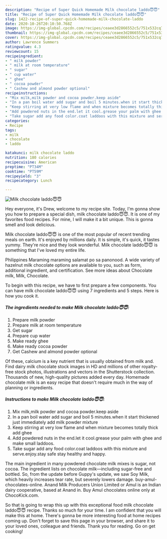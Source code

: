 ```yaml
---
description: "Recipe of Super Quick Homemade Milk chocolate laddo😇😇"
title: "Recipe of Super Quick Homemade Milk chocolate laddo😇😇"
slug: 1422-recipe-of-super-quick-homemade-milk-chocolate-laddo
date: 2020-10-26T20:10:50.768Z
image: https://img-global.cpcdn.com/recipes/ceaee3d2866552c5/751x532cq70/milk-chocolate-laddo😇😇-recipe-main-photo.jpg
thumbnail: https://img-global.cpcdn.com/recipes/ceaee3d2866552c5/751x532cq70/milk-chocolate-laddo😇😇-recipe-main-photo.jpg
cover: https://img-global.cpcdn.com/recipes/ceaee3d2866552c5/751x532cq70/milk-chocolate-laddo😇😇-recipe-main-photo.jpg
author: Lawrence Summers
ratingvalue: 4.3
reviewcount: 15
recipeingredient:
- " milk powder"
- " milk at room temperature"
- " sugar"
- " cup water"
- " ghee"
- " cocoa powder"
- " Cashew and almond powder optional"
recipeinstructions:
- "Mix milk,milk powder and cocoa powder.keep aside"
- "In a pan boil water add sugar and boil 5 minutes.when it start thickened just immediately add milk powder mixture"
- "Keep stirring at very low flame and when mixture becomes totally thick add ghee"
- "Add powdered nuts in the end.let it cool.grease your palm with ghee and make small laddoos."
- "Take sugar add any food color.coat laddoos with this mixture and serve.enjoy.stay safe stay healthy and happy."
categories:
- Recipe
tags:
- milk
- chocolate
- laddo

katakunci: milk chocolate laddo 
nutrition: 180 calories
recipecuisine: American
preptime: "PT34M"
cooktime: "PT59M"
recipeyield: "3"
recipecategory: Lunch

---
```



![Milk chocolate laddo😇😇](https://img-global.cpcdn.com/recipes/ceaee3d2866552c5/751x532cq70/milk-chocolate-laddo😇😇-recipe-main-photo.jpg)

Hey everyone, it's Drew, welcome to my recipe site. Today, I'm gonna show you how to prepare a special dish, milk chocolate laddo😇😇. It is one of my favorites food recipes. For mine, I will make it a bit unique. This is gonna smell and look delicious.

Milk chocolate laddo😇😇 is one of the most popular of recent trending meals on earth. It's enjoyed by millions daily. It is simple, it's quick, it tastes yummy. They're nice and they look wonderful. Milk chocolate laddo😇😇 is something that I've loved my entire life.

Philippines Maraming maraming salamat po sa panonood. A wide variety of hazelnut milk chocolate options are available to you, such as form, additional ingredient, and certification. See more ideas about Chocolate milk, Milk, Chocolate.


To begin with this recipe, we have to first prepare a few components. You can have milk chocolate laddo😇😇 using 7 ingredients and 5 steps. Here is how you cook it.

<!--inarticleads1-->

##### The ingredients needed to make Milk chocolate laddo😇😇:

1. Prepare  milk powder
1. Prepare  milk at room temperature
1. Get  sugar
1. Prepare  cup water
1. Make ready  ghee
1. Make ready  cocoa powder
1. Get  Cashew and almond powder optional


Of these, calcium is a key nutrient that is usually obtained from milk and. Find dairy milk chocolate stock images in HD and millions of other royalty-free stock photos, illustrations and vectors in the Shutterstock collection. Thousands of new, high-quality pictures added every day. Homemade chocolate milk is an easy recipe that doesn&#39;t require much in the way of planning or ingredients. 

<!--inarticleads2-->

##### Instructions to make Milk chocolate laddo😇😇:

1. Mix milk,milk powder and cocoa powder.keep aside
1. In a pan boil water add sugar and boil 5 minutes.when it start thickened just immediately add milk powder mixture
1. Keep stirring at very low flame and when mixture becomes totally thick add ghee
1. Add powdered nuts in the end.let it cool.grease your palm with ghee and make small laddoos.
1. Take sugar add any food color.coat laddoos with this mixture and serve.enjoy.stay safe stay healthy and happy.


The main ingredient in many powdered chocolate milk mixes is sugar, not cocoa. The ingredient lists on chocolate milk—including sugar-free and bottled. So, from the update before Guppy&#39;s update, we saw Soy Milk, which heavily increases tear rate, but severely lowers damage. buy-amul-chocolates-online. Anand Milk Producers Union Limited or Amul is an Indian dairy cooperative, based at Anand in. Buy Amul chocolates online only at ChocoKick.com. 

So that is going to wrap this up with this exceptional food milk chocolate laddo😇😇 recipe. Thanks so much for your time. I am confident that you will make this at home. There's gonna be more interesting food at home recipes coming up. Don't forget to save this page in your browser, and share it to your loved ones, colleague and friends. Thank you for reading. Go on get cooking!
